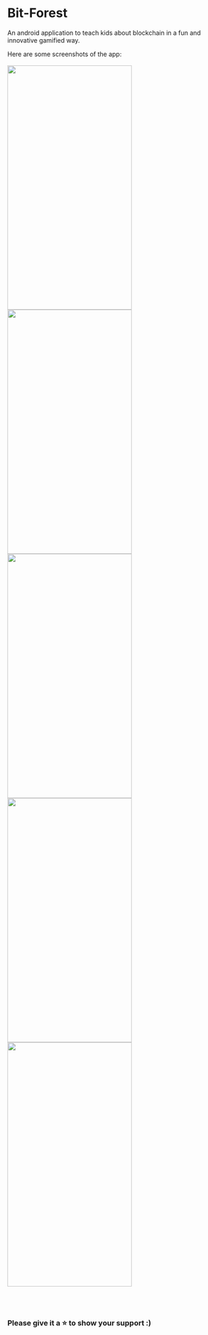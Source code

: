 # Bit-Forest
An android application to teach kids about blockchain in a fun and innovative gamified way.

Here are some screenshots of the app:
<br><br>
<img src="https://user-images.githubusercontent.com/24875366/47953721-7d542880-dfa7-11e8-8b37-1058d2732ea6.jpg" width="280" height="550" />
<img src="https://user-images.githubusercontent.com/24875366/47953722-7decbf00-dfa7-11e8-95c0-ce8bafe572f8.jpg" width="280" height="550" /><br>
<img src="https://user-images.githubusercontent.com/24875366/47953725-7e855580-dfa7-11e8-96aa-65d12d6b2ef4.jpg" width="280" height="550" />
<img src="https://user-images.githubusercontent.com/24875366/47953723-7decbf00-dfa7-11e8-8e53-c12182a92b01.jpg" width="280" height="550" /><br>
<img src="https://user-images.githubusercontent.com/24875366/47953724-7e855580-dfa7-11e8-97ba-197480e73a78.jpg" width="280" height="550" />

</br></br>
### Please give it a ⭐️ to show your support :)
